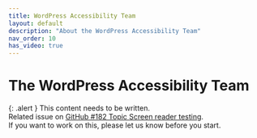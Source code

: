 ```yaml
---
title: WordPress Accessibility Team
layout: default
description: "About the WordPress Accessibility Team"
nav_order: 10
has_video: true
---
```


# The WordPress Accessibility Team

{: .alert }
This content needs to be written.  
Related issue on [GitHub #182 Topic Screen reader testing](https://github.com/wpaccessibility/wp-a11y-docs/issues/182).    
If you want to work on this, please let us know before you start.
